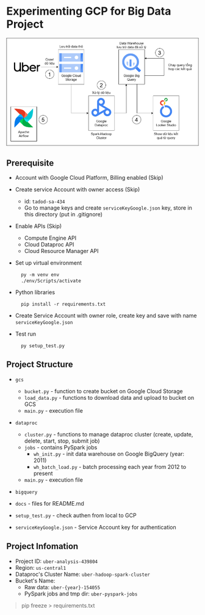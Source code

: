 # Experimenting GCP for Big Data Project 

![alt text](docs/pipeline.png)

## Prerequisite

- Account with Google Cloud Platform, Billing enabled (Skip)
- Create service Account with owner access (Skip)
    - id: `tadod-sa-434`
    - Go to manage keys and create `serviceKeyGoogle.json` key, store in this directory  (put in .gitignore)
- Enable APIs (Skip)
    - Compute Engine API
    - Cloud Dataproc API
    - Cloud Resource Manager API
- Set up virtual environment

        py -m venv env
        ./env/Scripts/activate

- Python libraries
    
        pip install -r requirements.txt

- Create Service Account with owner role, create key and save with name `serviceKeyGoogle.json`

- Test run

        py setup_test.py

## Project Structure

- `gcs`
    - `bucket.py` - function to create bucket on Google Cloud Storage
    - `load_data.py` - functions to download data and upload to bucket on GCS
    - `main.py` - execution file

- `dataproc`
    - `cluster.py` - functions to manage dataproc cluster (create, update, delete, start, stop, submit job)
    - `jobs` - contains PySpark jobs
        - `wh_init.py` - init data warehouse on Google BigQuery (year: 2011)
        - `wh_batch_load.py` - batch processing each year from 2012 to present
    - `main.py` - execution file

- `bigquery`

- `docs` - files for README.md
- `setup_test.py` - check authen from local to GCP
- `serviceKeyGoogle.json` - Service Account key for authentication

## Project Infomation

- Project ID: `uber-analysis-439804`
- Region: `us-central1`
- Dataproc's Cluster Name: `uber-hadoop-spark-cluster`
- Bucket's Name: 
    - Raw data: `uber-{year}-154055`
    - PySpark jobs and tmp dir: `uber-pyspark-jobs`

> pip freeze > requirements.txt